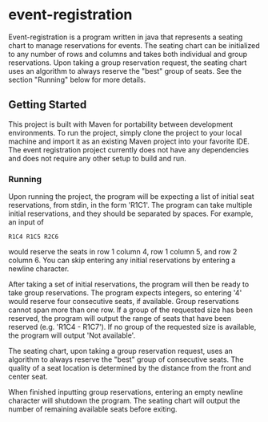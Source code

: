 # event-registration
Event-registration is a program written in java that represents a seating chart to manage reservations for events. The seating chart can be initialized to any number of rows and columns and takes both individual and group reservations. Upon taking a group reservation request, the seating chart uses an algorithm to always reserve the "best" group of seats. See the section "Running" below for more details.

## Getting Started
This project is built with Maven for portability between development environments. To run the project, simply clone the project to your local machine and import it as an existing Maven project into your favorite IDE.
The event registration project currently does not have any dependencies and does not require any other setup to build and run.

### Running
Upon running the project, the program will be expecting a list of initial seat reservations, from stdin, in the form 'R1C1'. The program can take multiple initial reservations, and they should be separated by spaces. For example, an input of
```
R1C4 R1C5 R2C6
```
would reserve the seats in row 1 column 4, row 1 column 5, and row 2 column 6. You can skip entering any initial reservations by entering a newline character.

After taking a set of initial reservations, the program will then be ready to take group reservations. The program expects integers, so entering '4' would reserve four consecutive seats, if available. Group reservations cannot span more than one row.
If a group of the requested size has been reserved, the program will output the range of seats that have been reserved (e.g. 'R1C4 - R1C7'). If no group of the requested size is available, the program will output 'Not available'.

The seating chart, upon taking a group reservation request, uses an algorithm to always reserve the "best" group of consecutive seats. The quality of a seat location is determined by the distance from the front and center seat.

When finished inputting group reservations, entering an empty newline character will shutdown the program. The seating chart will output the number of remaining available seats before exiting.
